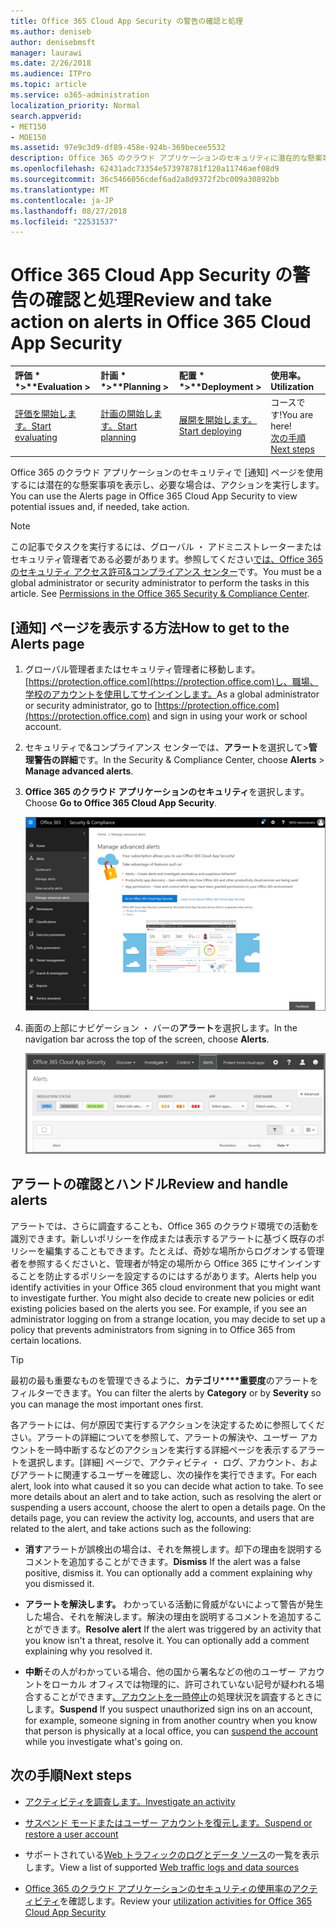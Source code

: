 ```yaml
---
title: Office 365 Cloud App Security の警告の確認と処理
ms.author: deniseb
author: denisebmsft
manager: laurawi
ms.date: 2/26/2018
ms.audience: ITPro
ms.topic: article
ms.service: o365-administration
localization_priority: Normal
search.appverid:
- MET150
- MOE150
ms.assetid: 97e9c3d9-df89-458e-924b-369becee5532
description: Office 365 のクラウド アプリケーションのセキュリティに潜在的な懸案事項を表示し、アクションを実行するのには [通知] ページを使用します。閉じるし、アラートを解決するまたは必要に応じて、ユーザー アカウントを一時停止できます。
ms.openlocfilehash: 62431adc73354e573978781f120a11746aef08d9
ms.sourcegitcommit: 36c5466056cdef6ad2a8d9372f2bc009a30892bb
ms.translationtype: MT
ms.contentlocale: ja-JP
ms.lasthandoff: 08/27/2018
ms.locfileid: "22531537"
---
```

# <a name="review-and-take-action-on-alerts-in-office-365-cloud-app-security"></a><span data-ttu-id="a2132-104">Office 365 Cloud App Security の警告の確認と処理</span><span class="sxs-lookup"><span data-stu-id="a2132-104">Review and take action on alerts in Office 365 Cloud App Security</span></span>
  
|<span data-ttu-id="a2132-105">評価 * *\>**</span><span class="sxs-lookup"><span data-stu-id="a2132-105">****Evaluation** \>**</span></span>|<span data-ttu-id="a2132-106">計画 * *\>**</span><span class="sxs-lookup"><span data-stu-id="a2132-106">****Planning** \>**</span></span>|<span data-ttu-id="a2132-107">配置 * *\>**</span><span class="sxs-lookup"><span data-stu-id="a2132-107">****Deployment** \>**</span></span>|<span data-ttu-id="a2132-108">使用率。</span><span class="sxs-lookup"><span data-stu-id="a2132-108">****Utilization****</span></span>|
|:-----|:-----|:-----|:-----|
|[<span data-ttu-id="a2132-109">評価を開始します。</span><span class="sxs-lookup"><span data-stu-id="a2132-109">Start evaluating</span></span>](office-365-cas-overview.md) <br/> |[<span data-ttu-id="a2132-110">計画の開始します。</span><span class="sxs-lookup"><span data-stu-id="a2132-110">Start planning</span></span>](get-ready-for-office-365-cas.md) <br/> |[<span data-ttu-id="a2132-111">展開を開始します。</span><span class="sxs-lookup"><span data-stu-id="a2132-111">Start deploying</span></span>](turn-on-office-365-cas.md) <br/> |<span data-ttu-id="a2132-112">コースです!</span><span class="sxs-lookup"><span data-stu-id="a2132-112">You are here!</span></span>  <br/> [<span data-ttu-id="a2132-113">次の手順</span><span class="sxs-lookup"><span data-stu-id="a2132-113">Next steps</span></span>](#next-steps) <br/> |
   
<span data-ttu-id="a2132-114">Office 365 のクラウド アプリケーションのセキュリティで [通知] ページを使用するには潜在的な懸案事項を表示し、必要な場合は、アクションを実行します。</span><span class="sxs-lookup"><span data-stu-id="a2132-114">You can use the Alerts page in Office 365 Cloud App Security to view potential issues and, if needed, take action.</span></span>
  
> [!NOTE]
> <span data-ttu-id="a2132-p102">この記事でタスクを実行するには、グローバル ・ アドミニストレーターまたはセキュリティ管理者である必要があります。参照してください[では、Office 365 のセキュリティ アクセス許可&amp;コンプライアンス センター](permissions-in-the-security-and-compliance-center.md)です。</span><span class="sxs-lookup"><span data-stu-id="a2132-p102">You must be a global administrator or security administrator to perform the tasks in this article. See [Permissions in the Office 365 Security &amp; Compliance Center](permissions-in-the-security-and-compliance-center.md).</span></span> 
  
## <a name="how-to-get-to-the-alerts-page"></a><span data-ttu-id="a2132-117">[通知] ページを表示する方法</span><span class="sxs-lookup"><span data-stu-id="a2132-117">How to get to the Alerts page</span></span>

1. <span data-ttu-id="a2132-118">グローバル管理者またはセキュリティ管理者に移動します。[https://protection.office.com](https://protection.office.com)し、職場、学校のアカウントを使用してサインインします。</span><span class="sxs-lookup"><span data-stu-id="a2132-118">As a global administrator or security administrator, go to [https://protection.office.com](https://protection.office.com) and sign in using your work or school account.</span></span> 
    
2. <span data-ttu-id="a2132-119">セキュリティで&amp;コンプライアンス センターでは、**アラート**を選択して\>**管理警告の詳細**です。</span><span class="sxs-lookup"><span data-stu-id="a2132-119">In the Security &amp; Compliance Center, choose **Alerts** \> **Manage advanced alerts**.</span></span>
    
3. <span data-ttu-id="a2132-120">**Office 365 のクラウド アプリケーションのセキュリティ**を選択します。</span><span class="sxs-lookup"><span data-stu-id="a2132-120">Choose **Go to Office 365 Cloud App Security**.</span></span>
    
    ![セキュリティ&amp;コンプライアンス センターでは、Office 365 のクラウド アプリケーションのセキュリティに移動するのには高度な通知の管理を選択します。](media/958632d4-03e3-4ade-8e22-d5509db6fca7.png)
  
4. <span data-ttu-id="a2132-122">画面の上部にナビゲーション ・ バーの**アラート**を選択します。</span><span class="sxs-lookup"><span data-stu-id="a2132-122">In the navigation bar across the top of the screen, choose **Alerts**.</span></span>
    
    ![[アラート] ページで、トリガーされたアラートと行った操作を確認できます。](media/3b53d4c9-4b13-435d-8547-8c0f9ae6b914.png)
  
## <a name="review-and-handle-alerts"></a><span data-ttu-id="a2132-124">アラートの確認とハンドル</span><span class="sxs-lookup"><span data-stu-id="a2132-124">Review and handle alerts</span></span>

<span data-ttu-id="a2132-p103">アラートでは、さらに調査することも、Office 365 のクラウド環境での活動を識別できます。新しいポリシーを作成または表示するアラートに基づく既存のポリシーを編集することもできます。たとえば、奇妙な場所からログオンする管理者を参照するくださいと、管理者が特定の場所から Office 365 にサインインすることを防止するポリシーを設定するのにはするがあります。</span><span class="sxs-lookup"><span data-stu-id="a2132-p103">Alerts help you identify activities in your Office 365 cloud environment that you might want to investigate further. You might also decide to create new policies or edit existing policies based on the alerts you see. For example, if you see an administrator logging on from a strange location, you may decide to set up a policy that prevents administrators from signing in to Office 365 from certain locations.</span></span>
  
> [!TIP]
> <span data-ttu-id="a2132-128">最初の最も重要なものを管理できるように、**カテゴリ****重要度**のアラートをフィルターできます。</span><span class="sxs-lookup"><span data-stu-id="a2132-128">You can filter the alerts by **Category** or by **Severity** so you can manage the most important ones first.</span></span> 
  
<span data-ttu-id="a2132-p104">各アラートには、何が原因で実行するアクションを決定するために参照してください。アラートの詳細についてを参照して、アラートの解決や、ユーザー アカウントを一時中断するなどのアクションを実行する詳細ページを表示するアラートを選択します。[詳細] ページで、アクティビティ ・ ログ、アカウント、およびアラートに関連するユーザーを確認し、次の操作を実行できます。</span><span class="sxs-lookup"><span data-stu-id="a2132-p104">For each alert, look into what caused it so you can decide what action to take. To see more details about an alert and to take action, such as resolving the alert or suspending a users account, choose the alert to open a details page. On the details page, you can review the activity log, accounts, and users that are related to the alert, and take actions such as the following:</span></span>
  
- <span data-ttu-id="a2132-p105">**消す**アラートが誤検出の場合は、それを無視します。却下の理由を説明するコメントを追加することができます。</span><span class="sxs-lookup"><span data-stu-id="a2132-p105">**Dismiss** If the alert was a false positive, dismiss it. You can optionally add a comment explaining why you dismissed it.</span></span> 
    
- <span data-ttu-id="a2132-p106">**アラートを解決します。** わかっている活動に脅威がないによって警告が発生した場合、それを解決します。解決の理由を説明するコメントを追加することができます。</span><span class="sxs-lookup"><span data-stu-id="a2132-p106">**Resolve alert** If the alert was triggered by an activity that you know isn't a threat, resolve it. You can optionally add a comment explaining why you resolved it.</span></span> 
    
- <span data-ttu-id="a2132-136">**中断**その人がわかっている場合、他の国から署名などの他のユーザー アカウントをローカル オフィスでは物理的に、許可されていない記号が疑われる場合することができます[、アカウントを一時停止](suspend-or-restore-an-account-in-ocas.md)の処理状況を調査するときにします。</span><span class="sxs-lookup"><span data-stu-id="a2132-136">**Suspend** If you suspect unauthorized sign ins on an account, for example, someone signing in from another country when you know that person is physically at a local office, you can [suspend the account](suspend-or-restore-an-account-in-ocas.md) while you investigate what's going on.</span></span> 
    
## <a name="next-steps"></a><span data-ttu-id="a2132-137">次の手順</span><span class="sxs-lookup"><span data-stu-id="a2132-137">Next steps</span></span>

- [<span data-ttu-id="a2132-138">アクティビティを調査します。</span><span class="sxs-lookup"><span data-stu-id="a2132-138">Investigate an activity</span></span>](investigate-an-activity-in-office-365-cas.md)
    
- [<span data-ttu-id="a2132-139">サスペンド モードまたはユーザー アカウントを復元します。</span><span class="sxs-lookup"><span data-stu-id="a2132-139">Suspend or restore a user account</span></span>](suspend-or-restore-an-account-in-ocas.md)
    
- <span data-ttu-id="a2132-140">サポートされている[Web トラフィックのログとデータ ソース](web-traffic-logs-and-data-sources-for-ocas.md)の一覧を表示します。</span><span class="sxs-lookup"><span data-stu-id="a2132-140">View a list of supported [Web traffic logs and data sources](web-traffic-logs-and-data-sources-for-ocas.md)</span></span>
    
- <span data-ttu-id="a2132-141">[Office 365 のクラウド アプリケーションのセキュリティの使用率のアクティビティ](utilization-activities-for-ocas.md)を確認します。</span><span class="sxs-lookup"><span data-stu-id="a2132-141">Review your [utilization activities for Office 365 Cloud App Security](utilization-activities-for-ocas.md)</span></span>
    

